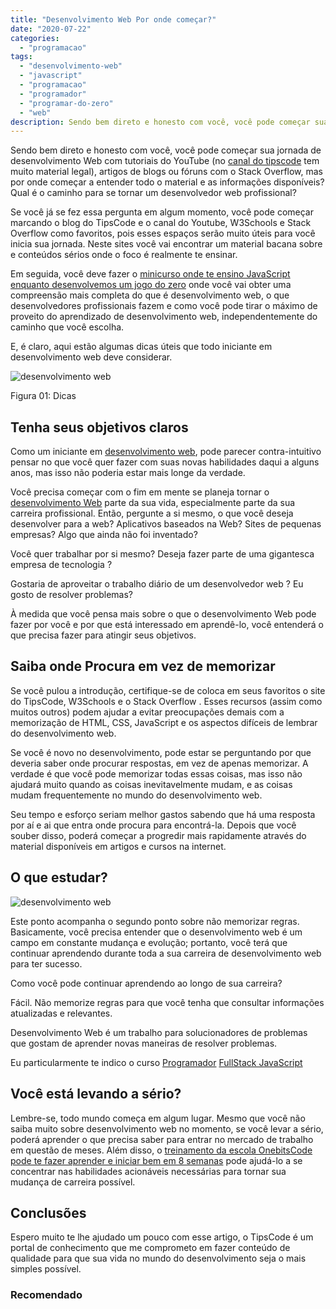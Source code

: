 ```yaml
---
title: "Desenvolvimento Web Por onde começar?"
date: "2020-07-22"
categories: 
  - "programacao"
tags: 
  - "desenvolvimento-web"
  - "javascript"
  - "programacao"
  - "programador"
  - "programar-do-zero"
  - "web"
description: Sendo bem direto e honesto com você, você pode começar sua jornada de desenvolvimento Web com tutoriais do YouTube (no [canal do tipscode](https//www.youtube.com/tipscode) tem muito material legal), artigos de blogs ou fóruns com o Stack Overflow, mas por onde começar a entender todo o material e as informações disponíveis? Qual é o caminho para se tornar um desenvolvedor web profissional?
---
```


Sendo bem direto e honesto com você, você pode começar sua jornada de desenvolvimento Web com tutoriais do YouTube (no [canal do tipscode](https://www.youtube.com/tipscode) tem muito material legal), artigos de blogs ou fóruns com o Stack Overflow, mas por onde começar a entender todo o material e as informações disponíveis? Qual é o caminho para se tornar um desenvolvedor web profissional?

Se você já se fez essa pergunta em algum momento, você pode começar marcando o blog do TipsCode e o canal do Youtube, W3Schools e Stack Overflow como favoritos, pois esses espaços serão muito úteis para você inicia sua jornada. Neste sites você vai encontrar um material bacana sobre e conteúdos sérios onde o foco é realmente te ensinar.

Em seguida, você deve fazer o [minicurso onde te ensino JavaScript enquanto desenvolvemos um jogo do zero](/mini-curso-construindo-seu-jogo-em-javascript/) onde você vai obter uma compreensão mais completa do que é desenvolvimento web, o que desenvolvedores profissionais fazem e como você pode tirar o máximo de proveito do aprendizado de desenvolvimento web, independentemente do caminho que você escolha.

E, é claro, aqui estão algumas dicas úteis que todo iniciante em desenvolvimento web deve considerar.

![desenvolvimento web](/uploads/2020/07/dicas-1.png)

Figura 01: Dicas

## Tenha seus objetivos claros

Como um iniciante em [desenvolvimento web](/programador-fullstack-8-semanas), pode parecer contra-intuitivo pensar no que você quer fazer com suas novas habilidades daqui a alguns anos, mas isso não poderia estar mais longe da verdade.

Você precisa começar com o fim em mente se planeja tornar o [desenvolvimento Web](/programador-fullstack-8-semanas) parte da sua vida, especialmente parte da sua carreira profissional. Então, pergunte a si mesmo, o que você deseja desenvolver para a web? Aplicativos baseados na Web? Sites de pequenas empresas? Algo que ainda não foi inventado?

Você quer trabalhar por si mesmo? Deseja fazer parte de uma gigantesca empresa de tecnologia ?

Gostaria de aproveitar o trabalho diário de um desenvolvedor web ? Eu gosto de resolver problemas?

À medida que você pensa mais sobre o que o desenvolvimento Web pode fazer por você e por que está interessado em aprendê-lo, você entenderá o que precisa fazer para atingir seus objetivos.

## Saiba onde Procura em vez de memorizar

Se você pulou a introdução, certifique-se de coloca em seus favoritos o site do TipsCode, W3Schools e o Stack Overflow . Esses recursos (assim como muitos outros) podem ajudar a evitar preocupações demais com a memorização de HTML, CSS, JavaScript e os aspectos difíceis de lembrar do desenvolvimento web.

Se você é novo no desenvolvimento, pode estar se perguntando por que deveria saber onde procurar respostas, em vez de apenas memorizar. A verdade é que você pode memorizar todas essas coisas, mas isso não ajudará muito quando as coisas inevitavelmente mudam, e as coisas mudam frequentemente no mundo do desenvolvimento web.

Seu tempo e esforço seriam melhor gastos sabendo que há uma resposta por aí e ai que entra onde procura para encontrá-la. Depois que você souber disso, poderá começar a progredir mais rapidamente através do material disponíveis em artigos e cursos na internet.

## O que estudar?

![desenvolvimento web](/uploads/2020/05/react-hooks.png)

Este ponto acompanha o segundo ponto sobre não memorizar regras. Basicamente, você precisa entender que o desenvolvimento web é um campo em constante mudança e evolução; portanto, você terá que continuar aprendendo durante toda a sua carreira de desenvolvimento web para ter sucesso.

Como você pode continuar aprendendo ao longo de sua carreira?

Fácil. Não memorize regras para que você tenha que consultar informações atualizadas e relevantes.

Desenvolvimento Web é um trabalho para solucionadores de problemas que gostam de aprender novas maneiras de resolver problemas.

Eu particularmente te indico o curso [Programador](/programador-fullstack-8-semanas) [FullStack JavaScript](/programador-fullstack-8-semanas)

## Você está levando a sério?

Lembre-se, todo mundo começa em algum lugar. Mesmo que você não saiba muito sobre desenvolvimento web no momento, se você levar a sério, poderá aprender o que precisa saber para entrar no mercado de trabalho em questão de meses. Além disso, o [treinamento da escola OnebitsCode pode te fazer aprender e iniciar bem em 8 semanas](/programador-fullstack-8-semanas) pode ajudá-lo a se concentrar nas habilidades acionáveis ​​necessárias para tornar sua mudança de carreira possível.

## Conclusões

Espero muito te lhe ajudado um pouco com esse artigo, o TipsCode é um portal de conhecimento que me comprometo em fazer conteúdo de qualidade para que sua vida no mundo do desenvolvimento seja o mais simples possível.

### Recomendado

